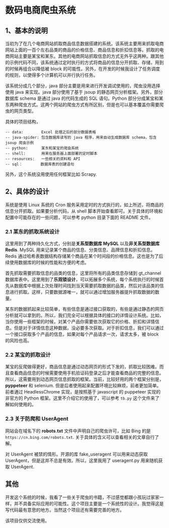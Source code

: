 # 数码电商爬虫系统

## 1、基本的说明

当初为了在几个电商网站抓取商品信息数据搭建的系统。该系统主要用来抓取电商网站上面的一百个左右品类的商品的价格信息、商品信息和折扣信息等。抓取的电商网站主要是某宝和某东。其他的电商网站抓取信息的方式无外乎这两种。跟其他的示例代码不同，该系统通过定时执行的方式将商品的信息分开抓取、存储，用到的时候再组合以降低被 block 的可能性。另外，在开发的时候我设计了任务调度的规则，以使得多个计算机可以并行执行任务。

该系统分成几个部分，java 部分主要是用来进行开发调试使用的，爬虫没用选择使用 java 来实现。java 部分使用了基于 jsoup 的静态网页分析框架。另外，部分数据库 schema 是通过 java 的代码生成的 SQL 语句。Python 部分分成某宝和某东两种爬虫方式。这两个网站的爬虫方式有所区别，但是也可以基本覆盖你需要爬虫的网页类型。

具体的项目结构，

```
-- data:        Excel 处理之后的部分数据表格
-- java-spider: 包含数据库读写的 java 程序，用来自动生成数据库 schema，包含 jsoup 爬虫示例
-- python:      某东和某宝的爬虫系统
-- shell:       用来在服务器上面部署的定时脚本
-- resources:   一些相关的资料和 API
-- sql：        数据库表的创建语句
```

另外，这个系统没用使用任何框架比如 Scrapy. 

## 2、具体的设计

系统是使用 Linux 系统的 Cron 服务采用定时的方式执行的，如上所述，将商品的信息分开抓取。如果要分析代码，从 shell 脚本开始查看即可。关于具体的环境和配置中可能存在的一些问题，可以参考 python 目录下面的 README 文件。

### 2.1 某东的抓取系统设计

这里用到了两种持久化方式，分别是**关系型数据库 MySQL** 以及**非关系型数据库 Redis**. MySQL 用来记录某个商品的信息、分类信息、品牌信息和折扣信息。Redis 通过哈希表数据结构存储某个商品在某个时间段的价格信息。这也是为了后续使用数据库的时候的性能和方便的考虑。

首先抓取需要抓取信息的品类的信息，这里将所有的品类信息存储到 gt_channel 数据库表中。这里用到了**乐观锁设计**，可以拓展多个系统，每个系统执行的时候首先从数据库中根据上次处理时间找到当天需要抓取数据的品类，然后对该品类的信息进行抓取。这样，只要数据源唯一，就可以通过增加服务器提升抓取数据的数量。

某东的数据抓起来比较简单，有些信息是通过接口获取的，有些是通过静态的网页分析就可以拿到的。所以，我们完全可以根据具体的接口的详情设计系统。比如，当你使用一些框架的时候，对某个产品你需要依次获取它的价格、折扣和详情信息。但是对于详情信息这种数据，没必要多次获取。对于折扣信息，我们可以通过一个接口获取多个产品的信息，如果对每个产品请求一次，请求太多，被 block 的风险也高。

### 2.2 某宝的抓取设计

某宝的反爬做得更好，商品信息是通过动态网页的形式下发的，抓取比较困难。而且查看商品信息的时候需要使用手机验证码登录之后才能查看商品的完整的信息。所以，这需要用到动态网页信息抓取的框架。当前，比较好用的两个框架分别是，**pyppeteer** 和 selenium. 但是后者使用起来配置环境比较麻烦，前者更加简单。前者通过 HeadlessChrome 实现，是按照基于 javascript 的 puppeteer 实现的非官方的 Python 框架。这里不介绍它的使用了，可以参考 `tb.py` 这个文件来了解如何使用的。

### 2.3 关于防爬和 UserAgent

网站会在域名下的 **robots.txt** 文件中声明自己的爬虫许可，比如 Bing 的是 `https://cn.bing.com/robots.txt`. 关于具体的含义可以查看相关的文章自行了解。

对 UserAgent 被禁的情形。开源的库 fake_useragent 可以用来动态获取 UserAgent，但是这并不总是有效。所以，这里我用了 useragent.py 用来随机获取 UserAgent. 

## 其他

开发这个系统的时候，我看了一些关于爬虫的书籍，不过感觉都跟小孩玩过家家一样，并不具备实际应用的可能性。这个项目主要是一个系统性的设计。我觉得这是写代码最有意思的地方。当然这个项目还有需要完善的地方。

该项目仅供交流使用。
